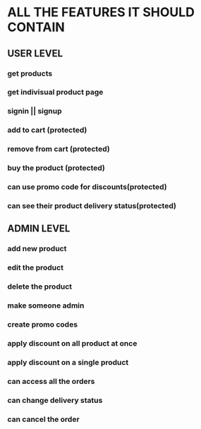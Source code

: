 # ALL THE FEATURES IT SHOULD CONTAIN

## USER LEVEL
### get products
### get indivisual product page
### signin || signup
### add to cart (protected)
### remove from cart (protected)
### buy the product (protected)
### can use promo code for discounts(protected)
### can see their product delivery status(protected)


## ADMIN LEVEL
### add new product
### edit the product
### delete the product
### make someone admin
### create promo codes
### apply discount on all product at once
### apply discount on a single product
### can access all the orders
### can change delivery status 
### can cancel the order
